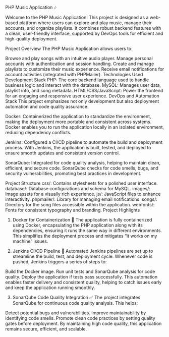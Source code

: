 PHP Music Application 🎶

Welcome to the PHP Music Application! This project is designed as a web-based platform where users can explore and play music, manage their accounts, and organize playlists. It combines robust backend features with a clean, user-friendly interface, supported by DevOps tools for efficient and high-quality deployment.

Project Overview
The PHP Music Application allows users to:

Browse and play songs with an intuitive audio player.
Manage personal accounts with authentication and session handling.
Create and manage playlists to customize their music experience.
Receive email notifications for account activities (integrated with PHPMailer).
Technologies Used
Development Stack
PHP: The core backend language used to handle business logic and interact with the database.
MySQL: Manages user data, playlist info, and song metadata.
HTML/CSS/JavaScript: Power the frontend for an engaging and responsive user experience.
DevOps and Automation Stack
This project emphasizes not only development but also deployment automation and code quality assurance:

Docker: Containerized the application to standardize the environment, making the deployment more portable and consistent across systems. Docker enables you to run the application locally in an isolated environment, reducing dependency conflicts.

Jenkins: Configured a CI/CD pipeline to automate the build and deployment process. With Jenkins, the application is built, tested, and deployed to ensure smooth updates and consistent version control.

SonarQube: Integrated for code quality analysis, helping to maintain clean, efficient, and secure code. SonarQube checks for code smells, bugs, and security vulnerabilities, promoting best practices in development.

Project Structure
css/: Contains stylesheets for a polished user interface.
database/: Database configurations and schema for MySQL.
images/: Image assets for a visually rich experience.
js/: JavaScript files to enhance interactivity.
phpmailer/: Library for managing email notifications.
songs/: Directory for the song files accessible within the application.
webfonts/: Fonts for consistent typography and branding.
Project Highlights
1. Docker for Containerization 🐳
The application is fully containerized using Docker, encapsulating the PHP application along with its dependencies, ensuring it runs the same way in different environments. This simplifies the deployment process and mitigates “it works on my machine” issues.

2. Jenkins CI/CD Pipeline 🔄
Automated Jenkins pipelines are set up to streamline the build, test, and deployment cycle. Whenever code is pushed, Jenkins triggers a series of steps to:

Build the Docker image.
Run unit tests and SonarQube analysis for code quality.
Deploy the application if tests pass successfully.
This automation enables faster delivery and consistent quality, helping to catch issues early and keep the application running smoothly.

3. SonarQube Code Quality Integration ✅
The project integrates SonarQube for continuous code quality analysis. This helps:

Detect potential bugs and vulnerabilities.
Improve maintainability by identifying code smells.
Promote clean code practices by setting quality gates before deployment.
By maintaining high code quality, this application remains secure, efficient, and scalable.
